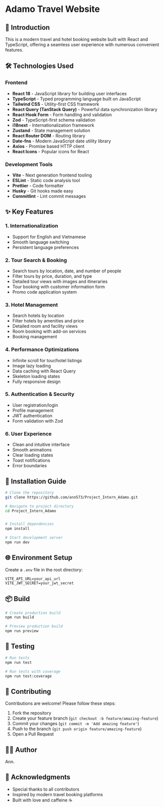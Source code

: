 # Adamo Travel Website

## 📝 Introduction

This is a modern travel and hotel booking website built with React and TypeScript, offering a seamless user experience with numerous convenient features.

## 🛠 Technologies Used

### Frontend

- **React 18** - JavaScript library for building user interfaces
- **TypeScript** - Typed programming language built on JavaScript
- **Tailwind CSS** - Utility-first CSS framework
- **React Query (TanStack Query)** - Powerful data synchronization library
- **React Hook Form** - Form handling and validation
- **Zod** - TypeScript-first schema validation
- **i18next** - Internationalization framework
- **Zustand** - State management solution
- **React Router DOM** - Routing library
- **Date-fns** - Modern JavaScript date utility library
- **Axios** - Promise based HTTP client
- **React Icons** - Popular icons for React

### Development Tools

- **Vite** - Next generation frontend tooling
- **ESLint** - Static code analysis tool
- **Prettier** - Code formatter
- **Husky** - Git hooks made easy
- **Commitlint** - Lint commit messages

## ✨ Key Features

### 1. Internationalization

- Support for English and Vietnamese
- Smooth language switching
- Persistent language preferences

### 2. Tour Search & Booking

- Search tours by location, date, and number of people
- Filter tours by price, duration, and type
- Detailed tour views with images and itineraries
- Tour booking with customer information form
- Promo code application system

### 3. Hotel Management

- Search hotels by location
- Filter hotels by amenities and price
- Detailed room and facility views
- Room booking with add-on services
- Booking management

### 4. Performance Optimizations

- Infinite scroll for tour/hotel listings
- Image lazy loading
- Data caching with React Query
- Skeleton loading states
- Fully responsive design

### 5. Authentication & Security

- User registration/login
- Profile management
- JWT authentication
- Form validation with Zod

### 6. User Experience

- Clean and intuitive interface
- Smooth animations
- Clear loading states
- Toast notifications
- Error boundaries

## 🚀 Installation Guide

```bash
# Clone the repository
git clone https://github.com/ann573/Project_Intern_Adamo.git

# Navigate to project directory
cd Project_Intern_Adamo


# Install dependencies
npm install

# Start development server
npm run dev
```

## 🌐 Environment Setup

Create a `.env` file in the root directory:

```env
VITE_API_URL=your_api_url
VITE_JWT_SECRET=your_jwt_secret
```

## 📦 Build

```bash
# Create production build
npm run build

# Preview production build
npm run preview
```

## 🧪 Testing

```bash
# Run tests
npm run test

# Run tests with coverage
npm run test:coverage
```

## 🤝 Contributing

Contributions are welcome! Please follow these steps:

1. Fork the repository
2. Create your feature branch (`git checkout -b feature/amazing-feature`)
3. Commit your changes (`git commit -m 'Add amazing feature'`)
4. Push to the branch (`git push origin feature/amazing-feature`)
5. Open a Pull Request

## 👨‍💻 Author

Ann.

## 🌟 Acknowledgments

- Special thanks to all contributors
- Inspired by modern travel booking platforms
- Built with love and caffeine ☕
